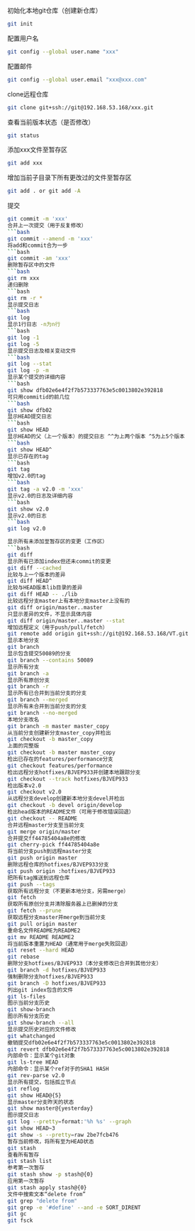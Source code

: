 初始化本地git仓库（创建新仓库）
```bash
git init
``` 
配置用户名
```bash
git config --global user.name "xxx"  
```
配置邮件
```bash
git config --global user.email "xxx@xxx.com"  
```
clone远程仓库
```bash
git clone git+ssh://git@192.168.53.168/xxx.git
```
查看当前版本状态（是否修改）
```bash
git status                                            
```   
添加xxx文件至暂存区
```bash
git add xxx                                           
```
增加当前子目录下所有更改过的文件至暂存区
```bash
git add . or git add -A
```
提交
```bash
git commit -m 'xxx'                                    
合并上一次提交（用于反复修改）
```bash
git commit --amend -m 'xxx'                            
将add和commit合为一步
```bash
git commit -am 'xxx'                                   
删除暂存区中的文件
```bash
git rm xxx                                             
递归删除
```bash
git rm -r *                                            
显示提交日志
```bash
git log                                                   
显示1行日志 -n为n行
```bash
git log -1                                             
git log -5
显示提交日志及相关变动文件
```bash
git log --stat                                            
git log -p -m
显示某个提交的详细内容
```bash
git show dfb02e6e4f2f7b573337763e5c0013802e392818         
可只用commitid的前几位
```bash
git show dfb02                                            
显示HEAD提交日志
```bash
git show HEAD                                             
显示HEAD的父（上一个版本）的提交日志 ^^为上两个版本 ^5为上5个版本
```bash
git show HEAD^                                            
显示已存在的tag
```bash
git tag                                                   
增加v2.0的tag
```bash
git tag -a v2.0 -m 'xxx'                                 
显示v2.0的日志及详细内容
```bash
git show v2.0                                             
显示v2.0的日志
```bash
git log v2.0

显示所有未添加至暂存区的变更（工作区）
```bash
git diff                                                  
显示所有已添加index但还未commit的变更
git diff --cached                                         
比较与上一个版本的差异
git diff HEAD^                                            
比较与HEAD版本lib目录的差异
git diff HEAD -- ./lib                                    
比较远程分支master上有本地分支master上没有的
git diff origin/master..master                            
只显示差异的文件，不显示具体内容
git diff origin/master..master --stat                     
增加远程定义（用于push/pull/fetch）
git remote add origin git+ssh://git@192.168.53.168/VT.git 
显示本地分支
git branch                                                
显示包含提交50089的分支
git branch --contains 50089    
显示所有分支
git branch -a       
显示所有原创分支
git branch -r     
显示所有已合并到当前分支的分支
git branch --merged     
显示所有未合并到当前分支的分支
git branch --no-merged   
本地分支改名
git branch -m master master_copy   
从当前分支创建新分支master_copy并检出
git checkout -b master_copy 
上面的完整版
git checkout -b master master_copy  
检出已存在的features/performance分支
git checkout features/performance  
检出远程分支hotfixes/BJVEP933并创建本地跟踪分支
git checkout --track hotfixes/BJVEP933  
检出版本v2.0
git checkout v2.0  
从远程分支develop创建新本地分支devel并检出
git checkout -b devel origin/develop   
检出head版本的README文件（可用于修改错误回退）
git checkout -- README   
合并远程master分支至当前分支
git merge origin/master   
合并提交ff44785404a8e的修改
git cherry-pick ff44785404a8e  
将当前分支push到远程master分支
git push origin master     
删除远程仓库的hotfixes/BJVEP933分支
git push origin :hotfixes/BJVEP933   
把所有tag推送到远程仓库
git push --tags       
获取所有远程分支（不更新本地分支，另需merge）
git fetch             
获取所有原创分支并清除服务器上已删掉的分支
git fetch --prune   
获取远程分支master并merge到当前分支
git pull origin master
重命名文件README为README2
git mv README README2                                     
将当前版本重置为HEAD（通常用于merge失败回退）
git reset --hard HEAD                                     
git rebase
删除分支hotfixes/BJVEP933（本分支修改已合并到其他分支）
git branch -d hotfixes/BJVEP933 
强制删除分支hotfixes/BJVEP933
git branch -D hotfixes/BJVEP933   
列出git index包含的文件
git ls-files     
图示当前分支历史
git show-branch                                           
图示所有分支历史
git show-branch --all                                     
显示提交历史对应的文件修改
git whatchanged                                           
撤销提交dfb02e6e4f2f7b573337763e5c0013802e392818
git revert dfb02e6e4f2f7b573337763e5c0013802e392818       
内部命令：显示某个git对象
git ls-tree HEAD                                          
内部命令：显示某个ref对于的SHA1 HASH
git rev-parse v2.0                                        
显示所有提交，包括孤立节点
git reflog                                                
git show HEAD@{5}
显示master分支昨天的状态
git show master@{yesterday}                               
图示提交日志
git log --pretty=format:'%h %s' --graph                   
git show HEAD~3
git show -s --pretty=raw 2be7fcb476
暂存当前修改，将所有至为HEAD状态
git stash                                                 
查看所有暂存
git stash list                                            
参考第一次暂存
git stash show -p stash@{0}                               
应用第一次暂存
git stash apply stash@{0}                                 
文件中搜索文本“delete from”
git grep "delete from"                                   
git grep -e '#define' --and -e SORT_DIRENT
git gc
git fsck